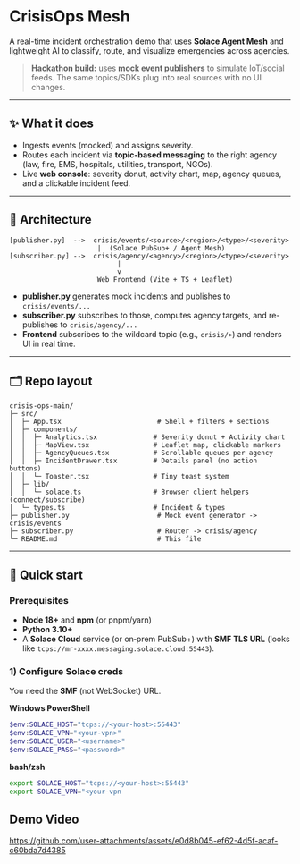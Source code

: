 # CrisisOps Mesh

A real-time incident orchestration demo that uses **Solace Agent Mesh** and lightweight AI to classify, route, and visualize emergencies across agencies.

> **Hackathon build:** uses **mock event publishers** to simulate IoT/social feeds. The same topics/SDKs plug into real sources with no UI changes.

---

## ✨ What it does

* Ingests events (mocked) and assigns severity.
* Routes each incident via **topic-based messaging** to the right agency (law, fire, EMS, hospitals, utilities, transport, NGOs).
* Live **web console**: severity donut, activity chart, map, agency queues, and a clickable incident feed.

---

## 🧩 Architecture

```
[publisher.py]  -->  crisis/events/<source>/<region>/<type>/<severity>
                      |  (Solace PubSub+ / Agent Mesh)
[subscriber.py] -->  crisis/agency/<agency>/<region>/<type>/<severity>
                           |
                           v
                      Web Frontend (Vite + TS + Leaflet)
```

* **publisher.py** generates mock incidents and publishes to `crisis/events/...`
* **subscriber.py** subscribes to those, computes agency targets, and re-publishes to `crisis/agency/...`
* **Frontend** subscribes to the wildcard topic (e.g., `crisis/>`) and renders UI in real time.

---

## 🗂️ Repo layout

```
crisis-ops-main/
├─ src/
│  ├─ App.tsx                        # Shell + filters + sections
│  ├─ components/
│  │  ├─ Analytics.tsx              # Severity donut + Activity chart
│  │  ├─ MapView.tsx                # Leaflet map, clickable markers
│  │  ├─ AgencyQueues.tsx           # Scrollable queues per agency
│  │  ├─ IncidentDrawer.tsx         # Details panel (no action buttons)
│  │  └─ Toaster.tsx                # Tiny toast system
│  ├─ lib/
│  │  └─ solace.ts                  # Browser client helpers (connect/subscribe)
│  └─ types.ts                      # Incident & types
├─ publisher.py                      # Mock event generator -> crisis/events
├─ subscriber.py                     # Router -> crisis/agency
└─ README.md                         # This file
```

---

## 🚀 Quick start

### Prerequisites

* **Node 18+** and **npm** (or pnpm/yarn)
* **Python 3.10+**
* A **Solace Cloud** service (or on‑prem PubSub+) with **SMF TLS URL** (looks like `tcps://mr-xxxx.messaging.solace.cloud:55443`).

### 1) Configure Solace creds

You need the **SMF** (not WebSocket) URL.

**Windows PowerShell**

```powershell
$env:SOLACE_HOST="tcps://<your-host>:55443"
$env:SOLACE_VPN="<your-vpn>"
$env:SOLACE_USER="<username>"
$env:SOLACE_PASS="<password>"
```

**bash/zsh**

```bash
export SOLACE_HOST="tcps://<your-host>:55443"
export SOLACE_VPN="<your-vpn
```

## Demo Video
https://github.com/user-attachments/assets/e0d8b045-ef62-4d5f-acaf-c60bda7d4385
